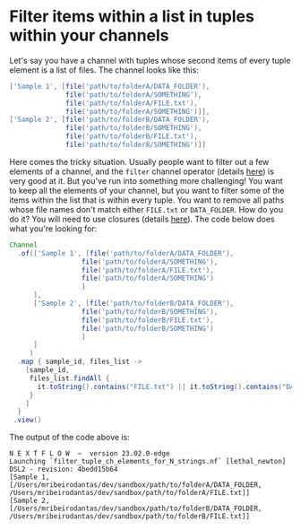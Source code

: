 # Filter items within a list in tuples within your channels

Let's say you have a channel with tuples whose second items of every tuple 
element is a list of files. The channel looks like this:

```Groovy
['Sample 1', [file('path/to/folderA/DATA_FOLDER'),
              file('path/to/folderA/SOMETHING'),
              file('path/to/folderA/FILE.txt'),
              file('path/to/folderA/SOMETHING')]],
['Sample 2', [file('path/to/folderB/DATA_FOLDER'),
              file('path/to/folderB/SOMETHING'),
              file('path/to/folderB/FILE.txt'),
              file('path/to/folderB/SOMETHING')]]
```

Here comes the tricky situation. Usually people want to filter out a few 
elements of a channel, and the `filter` channel operator (details 
[here](https://www.nextflow.io/docs/latest/operator.html#filter)) is very good 
at it. But you've run into something more challenging! You want to keep all the 
elements of your channel, but you want to filter some of the items within the 
list that is within every tuple. You want to remove all paths whose file names 
don't match either `FILE.txt` or `DATA_FOLDER`. How do you do it? You will need 
to use closures (details 
[here](https://www.nextflow.io/docs/latest/script.html#closures)). The code 
below does what you're looking for:

```Groovy
Channel
  .of(['Sample 1', [file('path/to/folderA/DATA_FOLDER'),
                  file('path/to/folderA/SOMETHING'),
                  file('path/to/folderA/FILE.txt'),
                  file('path/to/folderA/SOMETHING')
                  ]
      ],
      ['Sample 2', [file('path/to/folderB/DATA_FOLDER'),
                  file('path/to/folderB/SOMETHING'),
                  file('path/to/folderB/FILE.txt'),
                  file('path/to/folderB/SOMETHING')
                  ]
      ]
     )
  .map { sample_id, files_list ->
    [sample_id,
     files_list.findAll {
       it.toString().contains("FILE.txt") || it.toString().contains("DATA_FOLDER")
     }
    ]
  }
 .view()
 ```

 The output of the code above is:
```console
N E X T F L O W  ~  version 23.02.0-edge
Launching `filter_tuple_ch_elements_for_N_strings.nf` [lethal_newton] DSL2 - revision: 4bedd15b64
[Sample 1, [/Users/mribeirodantas/dev/sandbox/path/to/folderA/DATA_FOLDER, /Users/mribeirodantas/dev/sandbox/path/to/folderA/FILE.txt]]
[Sample 2, [/Users/mribeirodantas/dev/sandbox/path/to/folderB/DATA_FOLDER, /Users/mribeirodantas/dev/sandbox/path/to/folderB/FILE.txt]]
```